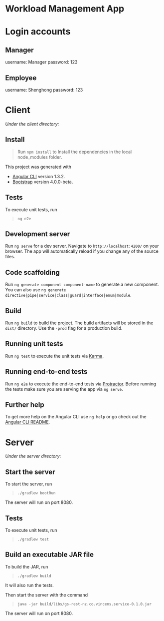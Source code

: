  Workload Management App
 ===
# Login accounts
## Manager
username: Manager
password: 123

## Employee
username: Shenghong
password: 123
 
 
# Client

_Under the client directory:_

## Install

> Run `npm install` to Install the dependencies in the local node_modules folder.

This project was generated with 
* [Angular CLI](https://github.com/angular/angular-cli) version 1.3.2.
* [Bootstrap](http://getbootstrap.com/) version 4.0.0-beta.

## Tests

To execute unit tests, run
> `ng e2e`

## Development server

Run `ng serve` for a dev server. Navigate to `http://localhost:4200/` on your browser. The app will automatically reload if you change any of the source files.



## Code scaffolding

Run `ng generate component component-name` to generate a new component. You can also use `ng generate directive|pipe|service|class|guard|interface|enum|module`.

## Build

Run `ng build` to build the project. The build artifacts will be stored in the `dist/` directory. Use the `-prod` flag for a production build.

## Running unit tests

Run `ng test` to execute the unit tests via [Karma](https://karma-runner.github.io).

## Running end-to-end tests

Run `ng e2e` to execute the end-to-end tests via [Protractor](http://www.protractortest.org/).
Before running the tests make sure you are serving the app via `ng serve`.

## Further help

To get more help on the Angular CLI use `ng help` or go check out the [Angular CLI README](https://github.com/angular/angular-cli/blob/master/README.md).

# Server

_Under the server directory_:

## Start the server

To start the server, run
> `./gradlew bootRun`

The server will run on port 8080.

## Tests

To execute unit tests, run
> `./gradlew test`

## Build an executable JAR file

To build the JAR, run
>`./gradlew build`

It will also run the tests.

Then start the server with the command
> `java -jar build/libs/gs-rest-nz.co.vincens.service-0.1.0.jar`

The server will run on port 8080.
